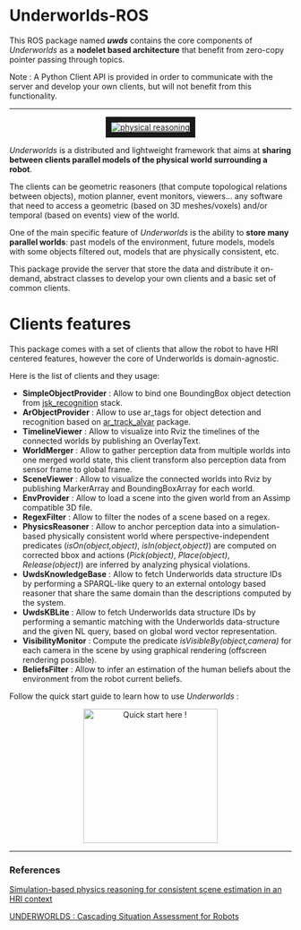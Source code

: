 # Underworlds-ROS
This ROS package named ***uwds*** contains the core components of *Underworlds* as a **nodelet based architecture** that benefit from zero-copy pointer passing through topics.

Note : A Python Client API is provided in order to communicate with the server and develop your own clients, but will not benefit from this functionality.

----
<a href="http://www.youtube.com/watch?feature=player_embedded&v=sM5uTl-Klxo" target="blank"><p align="center"><img src="img/physics_screenshot.png"
alt="physical reasoning" border="10"/></p></a>

*Underworlds* is a distributed and lightweight framework that aims at **sharing between clients parallel models of the physical world surrounding a robot**.

The clients can be geometric reasoners (that compute topological relations between objects), motion planner, event monitors, viewers... any software that need to access a geometric (based on 3D meshes/voxels) and/or temporal (based on events) view of the world.

One of the main specific feature of *Underworlds* is the ability to **store many parallel worlds**: past models of the environment, future models, models with some objects filtered out, models that are physically consistent, etc.

This package provide the server that store the data and distribute it on-demand, abstract classes to develop your own clients and a basic set of common clients.

# Clients features

This package comes with a set of clients that allow the robot to have HRI centered features, however the core of Underworlds is domain-agnostic.

Here is the list of clients and they usage:

- **SimpleObjectProvider** : Allow to bind one BoundingBox object detection from [jsk_recognition](https://github.com/jsk-ros-pkg/jsk_recognition) stack.
- **ArObjectProvider** : Allow to use ar_tags for object detection and recognition based on  [ar_track_alvar](https://wiki.ros.org/ar_track_alvar) package.
- **TimelineViewer** : Allow to visualize into Rviz the timelines of the connected worlds by publishing an OverlayText.
- **WorldMerger** : Allow to gather perception data from multiple worlds into one merged world state, this client transform also perception data from sensor frame to global frame.
- **SceneViewer** : Allow to visualize the connected worlds into Rviz by publishing MarkerArray and BoundingBoxArray for each world.
- **EnvProvider** : Allow to load a scene into the given world from an Assimp compatible 3D file.
- **RegexFilter** : Allow to filter the nodes of a scene based on a regex.
- **PhysicsReasoner** : Allow to anchor perception data into a simulation-based physically consistent world where perspective-independent predicates (*isOn(object,object)*, *isIn(object,object)*) are computed on corrected bbox and actions (*Pick(object)*, *Place(object)*, *Release(object)*) are inferred by analyzing physical violations.
- **UwdsKnowledgeBase** : Allow to fetch Underworlds data structure IDs by performing a SPARQL-like query to an external ontology based reasoner that share the same domain than the descriptions computed by the system.
- **UwdsKBLite** : Allow to fetch Underworlds data structure IDs by performing a semantic matching with the Underworlds data-structure and the given NL query, based on global word vector representation.
- **VisibilityMonitor** : Compute the predicate *isVisibleBy(object,camera)* for each camera in the scene by using graphical rendering (offscreen rendering possible).
- **BeliefsFilter** : Allow to infer an estimation of the human beliefs about the environment from the robot current beliefs.

Follow the quick start guide to learn how to use *Underworlds* :

<a href="QUICKSTART.md"><p align="center">
  <img src="img/quick_start.png" alt="Quick start here !" width="240" />
</p></a>

---
### References
[Simulation-based physics reasoning for consistent scene estimation in an HRI context](https://academia.skadge.org/publis/sallami2019simulation.pdf)

[UNDERWORLDS : Cascading Situation Assessment for Robots](https://academia.skadge.org/publis/lemaignan2018underworlds.pdf)
